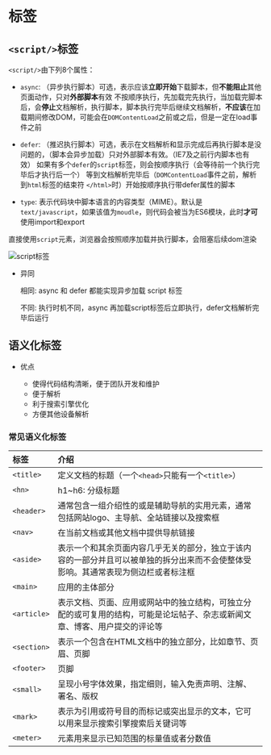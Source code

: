 # 标签

## `<script/>`标签

`<script/>`由下列8个属性：

- `async`: （异步执行脚本）可选，表示应该**立即开始**下载脚本，但**不能阻止**其他页面动作，只对**外部脚本**有效
  不按顺序执行，先加载完先执行，当加载完脚本后，会**停止**文档解析，执行脚本，脚本执行完毕后继续文档解析，**不应该**在加载期间修改DOM，可能会在`DOMContentLoad`之前或之后，但是一定在load事件之前

- `defer`: （推迟执行脚本）可选，表示在文档解析和显示完成后再执行脚本是没问题的，（脚本会异步加载）只对外部脚本有效。（IE7及之前行内脚本也有效）
  如果有多个`defer`的`script`标签，则会按顺序执行（会等待前一个执行完毕后才执行后一个）
  等到文档解析完毕后（`DOMContentLoad`事件之前，解析到`html`标签的结束符 `</html>`时）开始按顺序执行带defer属性的脚本

- `type`: 表示代码块中脚本语言的内容类型（MIME）。默认是`text/javascript`，如果该值为`moudle`，则代码会被当为ES6模块，此时**才可**使用import和export

直接使用`script`元素，浏览器会按照顺序加载并执行脚本，会阻塞后续dom渲染

![script标签](/前端/HTML/script.png)

- 异同

  相同: async 和 defer 都能实现异步加载 script 标签

  不同: 执行时机不同，async 再加载script标签后立即执行，defer文档解析完毕后运行

## 语义化标签

- 优点

  - 使得代码结构清晰，便于团队开发和维护
  - 便于解析
  - 利于搜索引擎优化
  - 方便其他设备解析

### 常见语义化标签

| 标签 | 介绍 |
| :-- | :-- |
| `<title>` | 定义文档的标题（一个`<head>`只能有一个`<title>`） |
| `<hn>` | h1~h6: 分级标题 |
| `<header>` | 通常包含一组介绍性的或是辅助导航的实用元素，通常包括网站logo、主导航、全站链接以及搜索框 |
| `<nav>` | 在当前文档或其他文档中提供导航链接 |
| `<aside>` | 表示一个和其余页面内容几乎无关的部分，独立于该内容的一部分并且可以被单独的拆分出来而不会使整体受影响。其通常表现为侧边栏或者标注框 |
| `<main>` | 应用的主体部分 |
| `<article>` | 表示文档、页面、应用或网站中的独立结构，可独立分配的或可复用的结构，可能是论坛帖子、杂志或新闻文章、博客、用户提交的评论等 |
| `<section>` | 表示一个包含在HTML文档中的独立部分，比如章节、页眉、页脚 |
| `<footer>` | 页脚 |
| `<small>` | 呈现小号字体效果，指定细则，输入免责声明、注解、署名、版权 |
| `<mark>` | 表示为引用或符号目的而标记或突出显示的文本，它可以用来显示搜索引擎搜索后关键词等 |
| `<meter>` | 元素用来显示已知范围的标量值或者分数值 |
